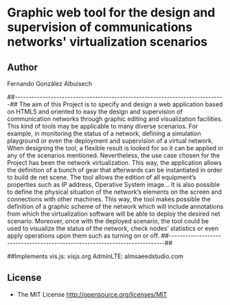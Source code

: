 Graphic web tool for the design and supervision of communications networks' virtualization scenarios
=====================================================================================================

## Author
Fernando González Albuisech

##----------------------------------------------------------------------------##
The aim of this Project is to specify and design a web application based on HTML5 and oriented to easy the design and supervision of communication networks through graphic editing and visualization facilities. This kind of tools may be applicable to many diverse scenarios. For example, in monitoring the status of a network, defining a simulation playground or even the deployment and supervision of a virtual network. When designing the tool, a flexible result is looked for so it can be applied in any of the scenarios mentioned. Nevertheless, the use case chosen for the Project has been the network virtualization. This way, the application allows the definition of a bunch of gear that afterwards can be instantiated in order to build de net scene. The tool allows the edition of all equipment’s properties such as IP address, Operative System image… It is also possible to define the physical situation of the network’s elements on the screen and connections with other machines. This way, the tool makes possible the definition of a graphic scheme of the network which will include annotations from which the virtualization software will be able to deploy the desired net scenario. Moreover, once with the deployed scenario, the tool could be used to visualize the status of the network, check nodes’ statistics or even apply operations upon them such as turning on or off.
##----------------------------------------------------------------------------##

##Implements
vis.js:   visjs.org
AdminLTE: almsaeedstudio.com

## License
  * The MIT License
    http://opensource.org/licenses/MIT

